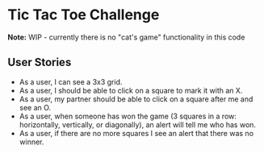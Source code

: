 # Tic Tac Toe Challenge

**Note:** WIP - currently there is no "cat's game" functionality in this code

## User Stories
- As a user, I can see a 3x3 grid.
- As a user, I should be able to click on a square to mark it with an X.
- As a user, my partner should be able to click on a square after me and see an O.
- As a user, when someone has won the game (3 squares in a row: horizontally, vertically, or diagonally), an alert will tell me who has won.
- As a user, if there are no more squares I see an alert that there was no winner.
